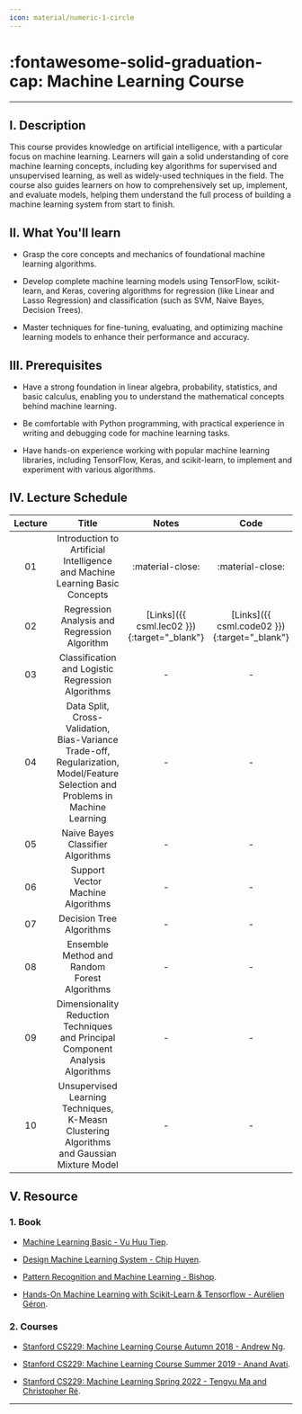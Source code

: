 ```yaml
---
icon: material/numeric-1-circle
---
```


# :fontawesome-solid-graduation-cap: Machine Learning Course
---

## I. Description
This course provides knowledge on artificial intelligence, with a particular focus on machine learning. Learners will gain a solid understanding of core machine learning concepts, including key algorithms for supervised and unsupervised learning, as well as widely-used techniques in the field. The course also guides learners on how to comprehensively set up, implement, and evaluate models, helping them understand the full process of building a machine learning system from start to finish.


## II. What You'll learn 
- Grasp the core concepts and mechanics of foundational machine learning algorithms.

- Develop complete machine learning models using TensorFlow, scikit-learn, and Keras, covering 
algorithms for regression (like Linear and Lasso Regression) and classification (such as SVM, Naive Bayes, Decision Trees).

- Master techniques for fine-tuning, evaluating, and optimizing machine learning models to enhance their performance and accuracy.

## III. Prerequisites
- Have a strong foundation in linear algebra, probability, statistics, and basic calculus, enabling you to understand the mathematical concepts behind machine learning.

- Be comfortable with Python programming, with practical experience in writing and debugging code for machine learning tasks.

- Have hands-on experience working with popular machine learning libraries, including TensorFlow, Keras, and scikit-learn, to implement and experiment with various algorithms.


## IV. Lecture Schedule

| Lecture | Title | Notes | Code |
| :----: | :----: | :---: | :--: |
| 01 | Introduction to Artificial Intelligence and Machine Learning Basic Concepts | :material-close: | :material-close: |
| 02 | Regression Analysis and Regression Algorithm | [Links]({{ csml.lec02 }}){:target="_blank"} | [Links]({{ csml.code02 }}){:target="_blank"} |
| 03 | Classification and Logistic Regression Algorithms | - | - |
| 04 | Data Split, Cross-Validation, Bias-Variance Trade-off, Regularization, Model/Feature Selection and Problems in Machine Learning | - | - |
| 05 | Naive Bayes Classifier Algorithms | - | - |
| 06 | Support Vector Machine Algorithms | - | - |
| 07 | Decision Tree Algorithms | - | - |
| 08 | Ensemble Method and Random Forest Algorithms | - | - |
| 09 | Dimensionality Reduction Techniques and Principal Component Analysis Algorithms | - | - |
| 10 | Unsupervised Learning Techniques, K-Measn Clustering Algorithms and Gaussian Mixture Model | - | - |


## V. Resource

### 1. Book
* [Machine Learning Basic - Vu Huu Tiep](https://drive.google.com/file/d/1QUGAEW4nHivTr1ucW7JklayThV2JdOYk/view?usp=sharing).

* [Design Machine Learning System - Chip Huyen](https://drive.google.com/file/d/1j0qaLTGOhLDFjOPO-xMnsSQfaHaPvH-O/view?usp=sharing).

* [Pattern Recognition and Machine Learning - Bishop](https://drive.google.com/file/d/1x_gEQ0_Y3iVS8mYFBMAMJqHBUWqTSdVB/view?usp=sharing).

* [Hands-On Machine Learning with Scikit-Learn & Tensorflow - Aurélien Géron](https://drive.google.com/file/d/10-JBTdruL5iIAWNQxPpYKjcWS6E2uszY/view?usp=sharing).


### 2. Courses
* [Stanford CS229: Machine Learning Course Autumn 2018 - Andrew Ng](https://www.youtube.com/playlist?list=PLoROMvodv4rMiGQp3WXShtMGgzqpfVfbU).

* [Stanford CS229: Machine Learning Course Summer 2019 - Anand Avati](https://www.youtube.com/playlist?list=PLoROMvodv4rNH7qL6-efu_q2_bPuy0adh).

* [Stanford CS229: Machine Learning Spring 2022 - Tengyu Ma and Christopher Ré](https://www.youtube.com/playlist?list=PLoROMvodv4rNyWOpJg_Yh4NSqI4Z4vOYy).


---
